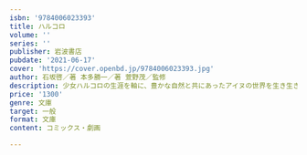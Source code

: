 ```yaml
---
isbn: '9784006023393'
title: ハルコロ
volume: ''
series: ''
publisher: 岩波書店
pubdate: '2021-06-17'
cover: 'https://cover.openbd.jp/9784006023393.jpg'
author: 石坂啓／著 本多勝一／著 萱野茂／監修
description: 少女ハルコロの生涯を軸に、豊かな自然と共にあったアイヌの世界を生き生きと描く物語。(解説=中川裕)
price: '1300'
genre: 文庫
target: 一般
format: 文庫
content: コミックス・劇画

---
```


